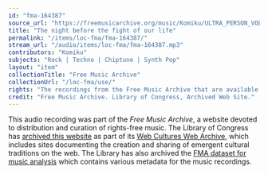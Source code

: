 ```yaml
---
id: "fma-164387"
source_url: "https://freemusicarchive.org/music/Komiku/ULTRA_PERSON_VOL4/Komiku_-_ULTRA_PERSON_VOL4_-_04_The_night_before_the_fight_of_our_life"
title: "The night before the fight of our life"
permalink: "/items/loc-fma/fma-164387/"
stream_url: "/audio/items/loc-fma/fma-164387.mp3"
contributors: "Komiku"
subjects: "Rock | Techno | Chiptune | Synth Pop"
layout: "item"
collectionTitle: "Free Music Archive"
collectionUrl: "/loc-fma/use/"
rights: "The recordings from the Free Music Archive that are available on Citizen DJ have a CC0 1.0 Universal License (Public Domain Dedication) which means you can copy, modify, distribute and perform the work, even for commercial purposes, all without asking permission."
credit: "Free Music Archive. Library of Congress, Archived Web Site."
---
```


This audio recording was part of the _Free Music Archive_, a website devoted to distribution and curation of rights-free music. The Library of Congress has [archived this website](https://www.loc.gov/item/lcwaN0026492/) as part of its [Web Cultures Web Archive](https://www.loc.gov/collections/web-cultures-web-archive/about-this-collection/), which includes sites documenting the creation and sharing of emergent cultural traditions on the web. The Library has also archived the [FMA dataset for music analysis](https://catalog.loc.gov/vwebv/search?searchCode=LCCN&searchArg=2018655052&searchType=1&permalink=y) which contains various metadata for the music recordings.